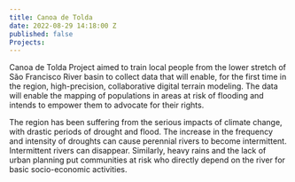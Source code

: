 ```yaml
---
title: Canoa de Tolda
date: 2022-08-29 14:18:00 Z
published: false
Projects: 
---
```


Canoa de Tolda Project aimed to train local people from the lower stretch of São Francisco River basin to collect data that will enable, for the first time in the region, high-precision, collaborative digital terrain modeling. The data will enable the mapping of populations in areas at risk of flooding and intends to empower them to advocate for their rights.

The region has been suffering from the serious impacts of climate change, with drastic periods of drought and flood. The increase in the frequency and intensity of droughts can cause perennial rivers to become intermittent. Intermittent rivers can disappear. Similarly, heavy rains and the lack of urban planning put communities at risk who directly depend on the river for basic socio-economic activities. 
